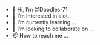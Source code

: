 - 👋 Hi, I’m @Doodles-71
- 👀 I’m interested in alot..
- 🌱 I’m currently learning ...
- 💞️ I’m looking to collaborate on ...
- 📫 How to reach me ...

<!---
Doodles-71/Doodles-71 is a ✨ special ✨ repository because its `README.md` (this file) appears on your GitHub profile.
You can click the Preview link to take a look at your changes.
--->
